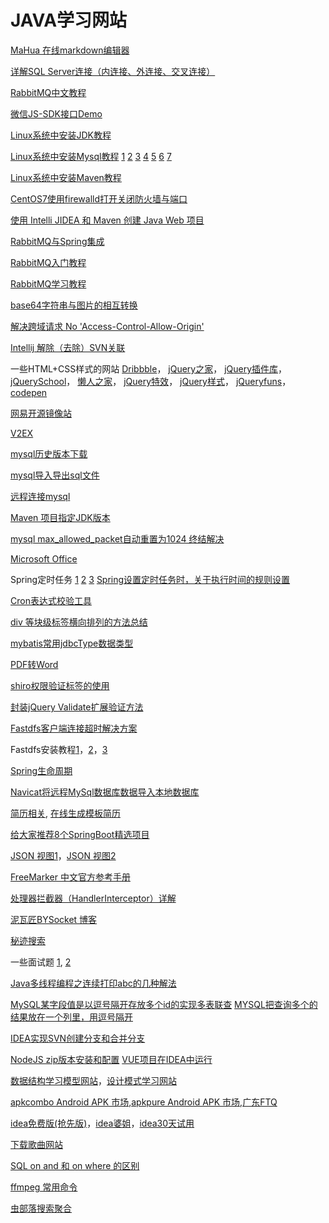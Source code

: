 # JAVA学习网站 #

[MaHua 在线markdown编辑器](http://mahua.jser.me/)

[详解SQL Server连接（内连接、外连接、交叉连接）](http://blog.csdn.net/jiuqiyuliang/article/details/10474221)

[RabbitMQ中文教程](http://www.cnblogs.com/LipeiNet/p/5973061.html)

[微信JS-SDK接口Demo](http://qydev.weixin.qq.com/wiki/index.php?title=%E5%BE%AE%E4%BF%A1JS-SDK%E6%8E%A5%E5%8F%A3)

[Linux系统中安装JDK教程](https://www.cnblogs.com/h--d/p/5071643.html)

[Linux系统中安装Mysql教程](https://www.cnblogs.com/lunatic-cto/p/6123490.html)
[1](http://www.jb51.net/article/91754.htm)
[2](http://blog.csdn.net/coroutines/article/details/7715621)
[3](http://www.jb51.net/article/108752.htm)
[4](http://blog.sina.com.cn/s/blog_694864e60102vaij.html)
[5](http://blog.csdn.net/songmao3145/article/details/77676402)
[6](https://www.cnblogs.com/java-wgm/p/6264767.html)
[7](http://blog.csdn.net/my2010sam/article/details/18664443)

[Linux系统中安装Maven教程](http://blog.csdn.net/jay_1989/article/details/52710189)

[CentOS7使用firewalld打开关闭防火墙与端口](https://www.cnblogs.com/moxiaoan/p/5683743.html)

[使用 Intelli JIDEA 和 Maven 创建 Java Web 项目](http://blog.csdn.net/myarrow/article/details/50824793)

[RabbitMQ与Spring集成](http://blog.csdn.net/JaCman/article/details/50261915)

[RabbitMQ入门教程](http://blog.csdn.net/column/details/18247.html)

[RabbitMQ学习教程](http://blog.csdn.net/column/details/slimina-rabbitmq.html)

[base64字符串与图片的相互转换](http://blog.csdn.net/qq20004604/article/details/72824147)

[解决跨域请求 No 'Access-Control-Allow-Origin'](http://www.jsjtt.com/java/JavaWebkaifa/130.html)

[Intellij 解除（去除）SVN关联](blog.csdn.net/wo541075754/article/details/49659597)

一些HTML+CSS样式的网站
[Dribbble](https://dribbble.com/)，
[jQuery之家](http://www.htmleaf.com/)，
[jQuery插件库](http://www.jq22.com/)，
[jQuerySchool](http://www.jq-school.com/)，
[懒人之家](http://www.lanrenzhijia.com/)，
[jQuery特效](http://www.huiyi8.com/jiaoben/)，
[jQuery样式](https://www.w3cplus.com/)，
[jQueryfuns](http://www.jqueryfuns.com/)，
[codepen](https://codepen.io/)

[网易开源镜像站](http://mirrors.163.com/)

[V2EX](https://www.v2ex.com/)

[mysql历史版本下载](https://downloads.mysql.com/archives/community/)

[mysql导入导出sql文件](https://www.cnblogs.com/jwlfpzj/articles/7998395.html)

[远程连接mysql](http://blog.csdn.net/a19881029/article/details/50805562)

[Maven 项目指定JDK版本](http://blog.csdn.net/maxwoods/article/details/52846930)

[mysql max_allowed_packet自动重置为1024 终结解决](https://www.cnblogs.com/qdpurple/p/5742059.html)

[Microsoft Office](http://t.cn/R2enkTR)

Spring定时任务 [1](https://www.cnblogs.com/tenWood/p/8025183.html) [2](http://blog.csdn.net/qq_33556185/article/details/51852537) [3](http://blog.csdn.net/qq_26525215/article/details/66974880) [Spring设置定时任务时，关于执行时间的规则设置](https://blog.csdn.net/aspnet2002web/article/details/52810569)

[Cron表达式校验工具](https://www.bejson.com/othertools/cronvalidate/)

[div 等块级标签横向排列的方法总结](http://blog.csdn.net/zmhawk/article/details/73293366)

[mybatis常用jdbcType数据类型](https://www.cnblogs.com/henuyuxiang/p/6233377.html)

[PDF转Word](http://app.xunjiepdf.com/pdf2word)

[shiro权限验证标签的使用](https://www.cnblogs.com/jifeng/p/4500410.html)

[封装jQuery Validate扩展验证方法](https://www.cnblogs.com/linjiqin/p/3433635.html)

[Fastdfs客户端连接超时解决方案](http://blog.csdn.net/tjcyjd/article/details/50808740)

Fastdfs安装教程[1](https://blog.csdn.net/a609733301/article/details/66975626)，[2](https://www.cnblogs.com/huangye-dream/p/3777004.html)，[3](https://blog.csdn.net/pucao_cug/article/details/71758883)

[Spring生命周期](https://www.cnblogs.com/javazhiyin/p/10905294.html)

[Navicat将远程MySql数据库数据导入本地数据库](https://blog.csdn.net/xyaydddf/article/details/53490362)

[简历相关](https://mp.weixin.qq.com/s?__biz=MzI4Njc5NjM1NQ==&mid=2247487735&idx=2&sn=2d6152ec98108797ffc749ad069ce474&chksm=ebd62fdbdca1a6cdf8ffa4730c8a17b6f75e400d8a957075723cf489f5cb3ca2dc3af776790b&mpshare=1&scene=24&srcid=0714roRSd4a82CWdukuniRuU&sharer_sharetime=1594693412157&sharer_shareid=462d2a5cf3b86051bf42aa5dd3a3d0df#rd), [在线生成模板简历](http://cvbox.sinaapp.com)

[给大家推荐8个SpringBoot精选项目](https://blog.52itstyle.com/archives/3344/)

[JSON 视图1](https://www.bejson.com/jsonviewernew/)，[JSON 视图2](http://www.ab173.com/json/jsonviewernew.php)

[FreeMarker 中文官方参考手册](http://freemarker.foofun.cn/toc.html)

[处理器拦截器（HandlerInterceptor）详解](https://www.jianshu.com/p/1e8d088c2be9)

[泥瓦匠BYSocket 博客](https://www.bysocket.com/)

[秘迹搜索](https://mijisou.com/)

一些面试题 [1](https://www.cnblogs.com/marsitman/p/9539369.html), [2](https://www.cnblogs.com/javazhiyin/p/13023668.html)

[Java多线程编程之连续打印abc的几种解法](https://www.cnblogs.com/xiaoxi/p/8035725.html)

[MySQL某字段值是以逗号隔开存放多个id的实现多表联查](https://blog.csdn.net/qq_39176834/article/details/83830039)
[MYSQL把查询多个的结果放在一个列里，用逗号隔开](https://blog.csdn.net/tian_tian_gong/article/details/84335486)

[IDEA实现SVN创建分支和合并分支](https://blog.csdn.net/bigcharsen/article/details/82230249)

[NodeJS zip版本安装和配置](https://www.jianshu.com/p/b0f97e20283f) [VUE项目在IDEA中运行](https://blog.csdn.net/Nancy50/article/details/84998636)

[数据结构学习模型网站](https://www.cs.usfca.edu/~galles/visualization/Algorithms.html)，[设计模式学习网站](https://refactoring.guru/)

[apkcombo Android APK 市场](https://apkcombo.com/zh-cn/),[apkpure Android APK 市场](https://apkpure.com/cn),[广东FTQ](https://github.com/getfotiaoqiang/download)

[idea免费版(抢先版)](https://www.jetbrains.com/resources/eap/)，[idea婆姐](http://idea.studycoder.com/)，[idea30天试用](https://www.jianshu.com/p/578eba845edd)

[下载歌曲网站](https://www.hifini.com/)

[SQL on and 和 on where 的区别](https://www.cnblogs.com/Uzai/p/11260361.html)

[ffmpeg 常用命令](https://www.hack520.com/668.html)

[虫部落搜索聚合](https://search.chongbuluo.com/)
